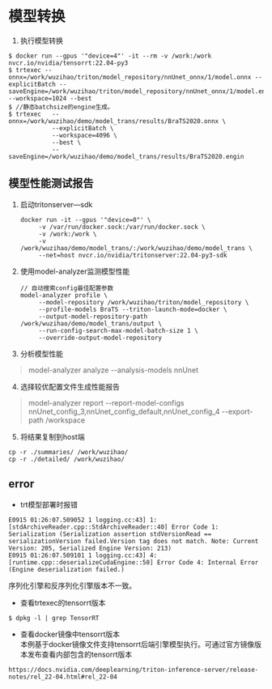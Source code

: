 # 模型转换
1. 执行模型转换
```
$ docker run --gpus '"device=4"' -it --rm -v /work:/work nvcr.io/nvidia/tensorrt:22.04-py3
$ trtexec --onnx=/work/wuzihao/triton/model_repository/nnUnet_onnx/1/model.onnx --explicitBatch --saveEngine=/work/wuzihao/triton/model_repository/nnUnet_onnx/1/model.engin --workspace=1024 --best
$ //静态batchsize的engine生成。
$ trtexec   --onnx=/work/wuzihao/demo/model_trans/results/BraTS2020.onnx \
            --explicitBatch \
            --workspace=4096 \
            --best \
            --saveEngine=/work/wuzihao/demo/model_trans/results/BraTS2020.engin 
```


## 模型性能测试报告
1. 启动tritonserver—sdk
   ```
   docker run -it --gpus '"device=0"' \
        -v /var/run/docker.sock:/var/run/docker.sock \
        -v /work:/work \
        -v /work/wuzihao/demo/model_trans/:/work/wuzihao/demo/model_trans \
        --net=host nvcr.io/nvidia/tritonserver:22.04-py3-sdk
   ```

2. 使用model-analyzer监测模型性能
   ```
   // 自动搜索config最佳配置参数
   model-analyzer profile \
        --model-repository /work/wuzihao/triton/model_repository \
        --profile-models BraTS --triton-launch-mode=docker \
        --output-model-repository-path /work/wuzihao/demo/model_trans/output \
        --run-config-search-max-model-batch-size 1 \
        --override-output-model-repository
   ```

3. 分析模型性能
> model-analyzer analyze --analysis-models nnUnet

4. 选择较优配置文件生成性能报告
> model-analyzer report --report-model-configs nnUnet_config_3,nnUnet_config_default,nnUnet_config_4 --export-path /workspace

5. 将结果复制到host端
```
cp -r ./summaries/ /work/wuzihao/
cp -r ./detailed/ /work/wuzihao/
```

## error
* trt模型部署时报错
```
E0915 01:26:07.509052 1 logging.cc:43] 1: [stdArchiveReader.cpp::StdArchiveReader::40] Error Code 1: Serialization (Serialization assertion stdVersionRead == serializationVersion failed.Version tag does not match. Note: Current Version: 205, Serialized Engine Version: 213)
E0915 01:26:07.509101 1 logging.cc:43] 4: [runtime.cpp::deserializeCudaEngine::50] Error Code 4: Internal Error (Engine deserialization failed.)
```
序列化引擎和反序列化引擎版本不一致。
* 查看trtexec的tensorrt版本
```
$ dpkg -l | grep TensorRT

```
* 查看docker镜像中tensorrt版本  
本例基于docker镜像文件支持tensorrt后端引擎模型执行。可通过官方镜像版本发布查看内部包含的tensorrt版本
```
https://docs.nvidia.com/deeplearning/triton-inference-server/release-notes/rel_22-04.html#rel_22-04
```
